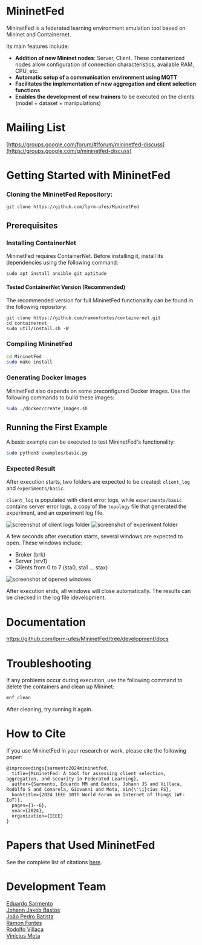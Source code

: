 # MininetFed

MininetFed is a federated learning environment emulation tool based on Mininet and Containernet.

Its main features include:

- **Addition of new Mininet nodes**: Server, Client. These containerized nodes allow configuration of connection characteristics, available RAM, CPU, etc.
- **Automatic setup of a communication environment using MQTT**
- **Facilitates the implementation of new aggregation and client selection functions**
- **Enables the development of new trainers** to be executed on the clients (model + dataset + manipulations)


# Mailing List  
[https://groups.google.com/forum/#!forum/mininetfed-discuss](https://groups.google.com/g/mininetfed-discuss)

# Getting Started with MininetFed


### Cloning the MininetFed Repository:

```
git clone https://github.com/lprm-ufes/MininetFed
```

## Prerequisites

### Installing ContainerNet

MininetFed requires ContainerNet. Before installing it, install its dependencies using the following command:

```
sudo apt install ansible git aptitude
```

#### Tested ContainerNet Version (Recommended)

The recommended version for full MininetFed functionality can be found in the following repository:

```
git clone https://github.com/ramonfontes/containernet.git
cd containernet
sudo util/install.sh -W
```

### Compiling MininetFed

```bash
cd MininetFed
sudo make install
```

### Generating Docker Images

MininetFed also depends on some preconfigured Docker images. Use the following commands to build these images:

```bash
sudo ./docker/create_images.sh
```

<!--
## Installing MininetFed

 To install, simply run the installation script:

```bash
sudo ./scripts/install.sh
```
-->

## Running the First Example

A basic example can be executed to test MininetFed's functionality:

```bash
sudo python3 examples/basic.py
```

### Expected Result

After execution starts, two folders are expected to be created: `client_log` and `experiments/basic`.

`client_log` is populated with client error logs, while `experiments/basic` contains server error logs, a copy of the `topology` file that generated the experiment, and an experiment log file.

<img src="https://github.com/lprm-ufes/MininetFed/blob/main/imgs/client_log.png" alt="screenshot of client logs folder" />
<img src="https://github.com/lprm-ufes/MininetFed/blob/main/imgs/results.png" alt="screenshot of experiment folder" />

A few seconds after execution starts, several windows are expected to open. These windows include:

- Broker (brk)
- Server (srv1)
- Clients from 0 to 7 (sta0, sta1 ... stax)

<img src="https://github.com/lprm-ufes/MininetFed/blob/main/imgs/execution.png" alt="screenshot of opened windows" />

After execution ends, all windows will close automatically. The results can be checked in the log file idevelopment.

# Documentation

https://github.com/lprm-ufes/MininetFed/tree/development/docs

# Troubleshooting

If any problems occur during execution, use the following command to delete the containers and clean up Mininet:

```bash
mnf_clean
```

After cleaning, try running it again.

# How to Cite

If you use MininetFed in your research or work, please cite the following paper:

```
@inproceedings{sarmento2024mininetfed,  
  title={MininetFed: A tool for assessing client selection, aggregation, and security in Federated Learning},  
  author={Sarmento, Eduardo MM and Bastos, Johann JS and Villaca, Rodolfo S and Comarela, Giovanni and Mota, Vin{\'\i}cius FS},  
  booktitle={2024 IEEE 10th World Forum on Internet of Things (WF-IoT)},  
  pages={1--6},  
  year={2024},  
  organization={IEEE}  
}  
```

# Papers that Used MininetFed

See the complete list of citations [here](docs/en/citations.md).

# Development Team

[Eduardo Sarmento](https://github.com/eduardo-sarmento)  
[Johann Jakob Bastos](https://github.com/jjakob10)  
[João Pedro Batista](https://github.com/joaoBatista04)  
[Ramon Fontes](https://github.com/ramonfontes)  
[Rodolfo Villaça](https://github.com/rodolfovillaca)  
[Vinícius Mota](https://github.com/vfsmota)  

